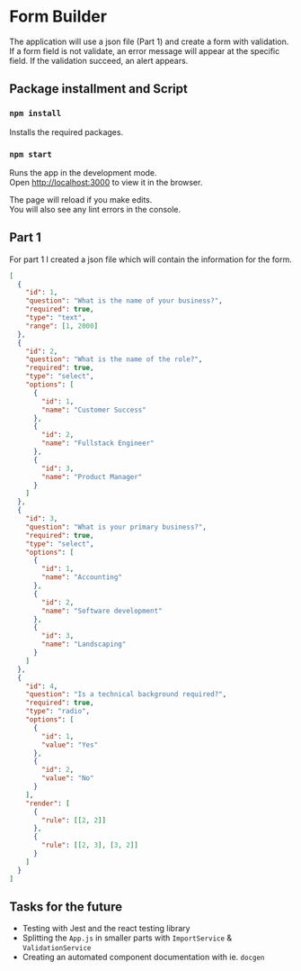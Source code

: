 # Form Builder

The application will use a json file (Part 1) and create a form with validation.
If a form field is not validate, an error message will appear at the specific field.
If the validation succeed, an alert appears.

## Package installment and Script 

### `npm install`

Installs the required packages.

### `npm start`

Runs the app in the development mode.\
Open [http://localhost:3000](http://localhost:3000) to view it in the browser.

The page will reload if you make edits.\
You will also see any lint errors in the console.

## Part 1

For part 1 I created a json file which will contain the information for the form.

```json
[
  {
    "id": 1,
    "question": "What is the name of your business?",
    "required": true,
    "type": "text",
    "range": [1, 2000]
  },
  {
    "id": 2,
    "question": "What is the name of the role?",
    "required": true,
    "type": "select",
    "options": [
      {
        "id": 1,
        "name": "Customer Success"
      },
      {
        "id": 2,
        "name": "Fullstack Engineer"
      },
      {
        "id": 3,
        "name": "Product Manager"
      }
    ]
  },
  {
    "id": 3,
    "question": "What is your primary business?",
    "required": true,
    "type": "select",
    "options": [
      {
        "id": 1,
        "name": "Accounting"
      },
      {
        "id": 2,
        "name": "Software development"
      },
      {
        "id": 3,
        "name": "Landscaping"
      }
    ]
  },
  {
    "id": 4,
    "question": "Is a technical background required?",
    "required": true,
    "type": "radio",
    "options": [
      {
        "id": 1,
        "value": "Yes"
      },
      {
        "id": 2,
        "value": "No"
      }
    ],
    "render": [
      {
        "rule": [[2, 2]]
      },
      {
        "rule": [[2, 3], [3, 2]]
      }
    ]
  }
]
```

## Tasks for the future

- Testing with Jest and the react testing library
- Splitting the `App.js` in smaller parts with `ImportService` & `ValidationService`
- Creating an automated component documentation with ie. `docgen`